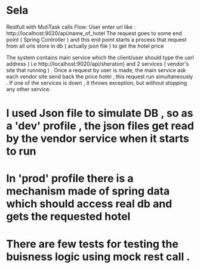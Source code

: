 # Sela
Restfull with MutiTask calls
Flow: User enter url like :  http://localhost:9020/api/name_of_hotel
   The request goes to some end point ( Spring Controller )  and this end point starts a process that request from all
   urls store in db ( actually json file ) to get the hotel price
   
   The system contains main service which the client/user  should type the usrl address ( i.e http://localhost:9020/api/sheraton)
   and 2 services ( vendor's site that running ) .
   Once a request by user is made, the main service ask each vendor site send back the price hotel , this request run simultaneously .
   If one of the services is down , it throws exception, but without stopping any other service.
   
  # I used Json file to simulate DB , so as a 'dev' profile , the json files get read  by the vendor service when it starts to run
  # In 'prod' profile there is a mechanism made of spring data which should access real db and gets the requested hotel
  
  # There are few tests for testing the buisness logic using mock rest call .
  
   
